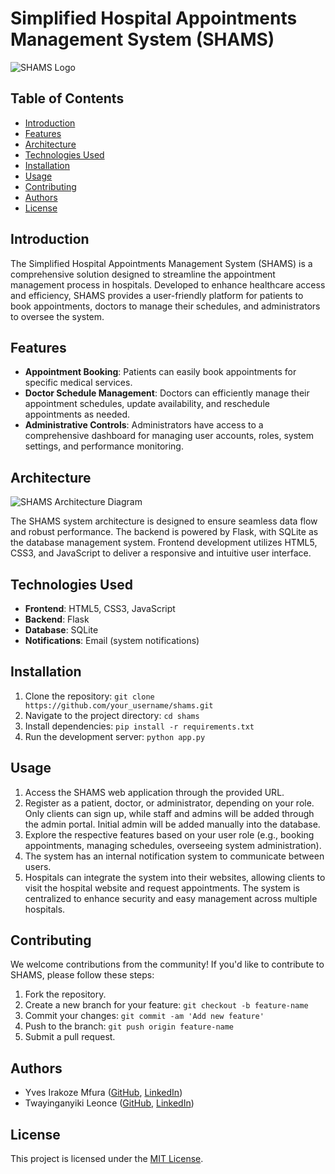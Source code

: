 # Simplified Hospital Appointments Management System (SHAMS)

![SHAMS Logo](../static/images/OUR_SYSTEM_LOGO_SHAS.png)

## Table of Contents

- [Introduction](#introduction)
- [Features](#features)
- [Architecture](#architecture)
- [Technologies Used](#technologies-used)
- [Installation](#installation)
- [Usage](#usage)
- [Contributing](#contributing)
- [Authors](#authors)
- [License](#license)

## Introduction

The Simplified Hospital Appointments Management System (SHAMS) is a comprehensive solution designed to streamline the appointment management process in hospitals. Developed to enhance healthcare access and efficiency, SHAMS provides a user-friendly platform for patients to book appointments, doctors to manage their schedules, and administrators to oversee the system.

## Features

- **Appointment Booking**: Patients can easily book appointments for specific medical services.
- **Doctor Schedule Management**: Doctors can efficiently manage their appointment schedules, update availability, and reschedule appointments as needed.
- **Administrative Controls**: Administrators have access to a comprehensive dashboard for managing user accounts, roles, system settings, and performance monitoring.

## Architecture

![SHAMS Architecture Diagram](link_to_architecture_diagram)

The SHAMS system architecture is designed to ensure seamless data flow and robust performance. The backend is powered by Flask, with SQLite as the database management system. Frontend development utilizes HTML5, CSS3, and JavaScript to deliver a responsive and intuitive user interface.

## Technologies Used

- **Frontend**: HTML5, CSS3, JavaScript
- **Backend**: Flask
- **Database**: SQLite
- **Notifications**: Email (system notifications)

## Installation

1. Clone the repository: `git clone https://github.com/your_username/shams.git`
2. Navigate to the project directory: `cd shams`
3. Install dependencies: `pip install -r requirements.txt`
4. Run the development server: `python app.py`

## Usage

1. Access the SHAMS web application through the provided URL.
2. Register as a patient, doctor, or administrator, depending on your role. Only clients can sign up, while staff and admins will be added through the admin portal. Initial admin will be added manually into the database.
3. Explore the respective features based on your user role (e.g., booking appointments, managing schedules, overseeing system administration).
4. The system has an internal notification system to communicate between users.
5. Hospitals can integrate the system into their websites, allowing clients to visit the hospital website and request appointments. The system is centralized to enhance security and easy management across multiple hospitals.

## Contributing

We welcome contributions from the community! If you'd like to contribute to SHAMS, please follow these steps:

1. Fork the repository.
2. Create a new branch for your feature: `git checkout -b feature-name`
3. Commit your changes: `git commit -am 'Add new feature'`
4. Push to the branch: `git push origin feature-name`
5. Submit a pull request.

## Authors

- Yves Irakoze Mfura ([GitHub](link_to_yves_github), [LinkedIn](link_to_yves_linkedin))
- Twayinganyiki Leonce ([GitHub](link_to_leonce_github), [LinkedIn](link_to_leonce_linkedin))

## License

This project is licensed under the [MIT License](link_to_license).
